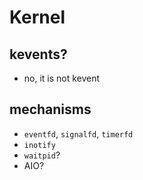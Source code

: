 Kernel
======

## kevents?

* no, it is not kevent

## mechanisms

* `eventfd`, `signalfd`, `timerfd`
* `inotify`
* `waitpid`?
* AIO?
